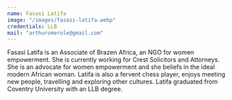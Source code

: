 ```yaml
---
name: Fasasi Latifa
image: "/images/fasasi-latifa.webp"
credentials: LLB
mail: "arthuromerole@gmail.com"
---
```


Fasasi Latifa is an Associate of Brazen Africa, an NGO for women empowerment. She is currently working for Crest Solicitors and Attorneys. She is an advocate for women empowerment and she beliefs in the ideal modern African woman. Latifa is also a fervent chess player, enjoys meeting new people, travelling and exploring other cultures. Latifa graduated from Coventry University with an LLB degree.